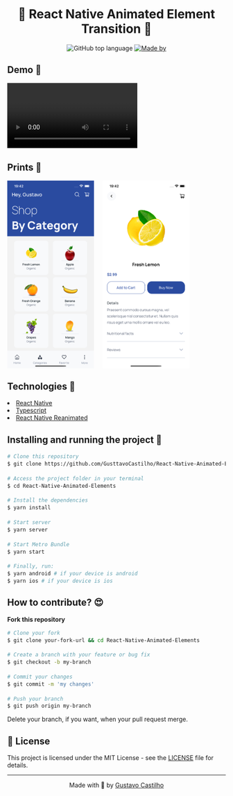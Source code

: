 <div align="center">
  <h1>📱 React Native Animated Element Transition 📱</h1>
  <p>
    <img alt="GitHub top language" src="https://img.shields.io/github/languages/top/GusttavoCastilho/React-Native-Animated-Elements?color=%232196F3">
     <a href="https://www.linkedin.com/in/gustavo-castilho-914a621b4/" target="_blank" rel="noopener noreferrer">
      <img alt="Made by" src="https://img.shields.io/badge/made%20by-Gustavo%20Castilho-%232196F3">
    </a>
    </p>
</div>

<h2>Demo 🎥</h2>
<video src="https://github.com/GusttavoCastilho/React-Native-Animated-Elements/assets/67564443/57503cbe-7971-424a-b4f7-db8125e3634b"></video>

<h2>Prints 📸</h2>
<div align="center" style="display: flex; flex-direction: row;gap:20px;">
  <img src="./.github/home.png" width="200" />
  <img src="./.github/details.png" width="200" />
</div>

<h2>Technologies 🚀</h2>
<li><a href="https://reactnative.dev/">React Native</a></li>
<li><a href="https://www.typescriptlang.org/">Typescript</a></li>
<li><a href="https://docs.swmansion.com/react-native-reanimated">React Native Reanimated</a></li>

<h2>Installing and running the project 🎲</h2>

```bash
# Clone this repository
$ git clone https://github.com/GusttavoCastilho/React-Native-Animated-Elements

# Access the project folder in your terminal
$ cd React-Native-Animated-Elements

# Install the dependencies
$ yarn install

# Start server
$ yarn server

# Start Metro Bundle
$ yarn start

# Finally, run:
$ yarn android # if your device is android
$ yarn ios # if your device is ios
```

<h2>How to contribute? 😍</h2>

**Fork this repository**

```bash
# Clone your fork
$ git clone your-fork-url && cd React-Native-Animated-Elements

# Create a branch with your feature or bug fix
$ git checkout -b my-branch

# Commit your changes
$ git commit -m 'my changes'

# Push your branch
$ git push origin my-branch
```

Delete your branch, if you want, when your pull request merge.

<h2>📝 License</h2>

This project is licensed under the MIT License - see the [LICENSE](LICENSE) file for details.

<hr>
<p align=center>Made with 💜 by <a href="https://www.linkedin.com/in/gustavo-castilho-914a621b4/">Gustavo Castilho</a><p>
